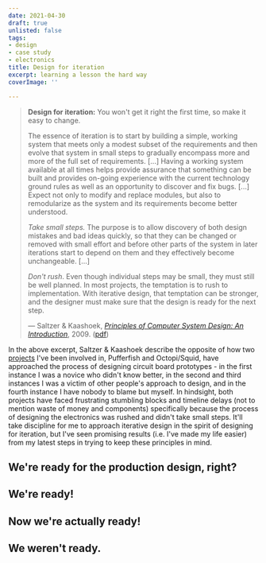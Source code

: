 ```yaml
---
date: 2021-04-30
draft: true
unlisted: false
tags:
- design
- case study
- electronics
title: Design for iteration
excerpt: learning a lesson the hard way
coverImage: ''

---
```

<blockquote>

<b>Design for iteration:</b> You won't get it right the first time, so make it easy to change.

The essence of iteration is to start by building a simple, working system that meets only a modest subset of the requirements and then evolve that system in small steps to gradually encompass more and more of the full set of requirements. \[...\] Having a working system available at all times helps provide assurance that something can be built and provides on-going experience with the current technology ground rules as well as an opportunity to discover and fix bugs. \[...\] Expect not only to modify and replace modules, but also to remodularize as the system and its requirements become better understood.

_Take small steps._ The purpose is to allow discovery of both design mistakes and bad ideas quickly, so that they can be changed or removed with small effort and before other parts of the system in later iterations start to depend on them and they effectively become unchangeable. \[...\]

_Don't rush_. Even though individual steps may be small, they must still be well planned. In most projects, the temptation is to rush to implementation. With iterative design, that temptation can be stronger, and the designer must make sure that the design is ready for the next step.

— Saltzer & Kaashoek, <cite>[Principles of Computer System Design: An Introduction](https://dl.acm.org/doi/book/10.5555/1594884)</cite>, 2009. ([pdf](https://github.com/wangjohn/mit-courses/blob/master/6.033/Principles%20of%20Computer%20System%20Design%20An%20Introduction-2009.pdf)) </blockquote>

In the above excerpt, Saltzer & Kaashoek describe the opposite of how two [projects](https://ethanj.li/projects "Ethan's projects") I've been involved in, Pufferfish and Octopi/Squid, have approached the process of designing circuit board prototypes - in the first instance I was a novice who didn't know better, in the second and third instances I was a victim of other people's approach to design, and in the fourth instance I have nobody to blame but myself. In hindsight, both projects have faced frustrating stumbling blocks and timeline delays (not to mention waste of money and components) specifically because the process of designing the electronics was rushed and didn't take small steps. It'll take discipline for me to approach iterative design in the spirit of designing for iteration, but I've seen promising results (i.e. I've made my life easier) from my latest steps in trying to keep these principles in mind.

## We're ready for the production design, right?

## We're ready!

## Now we're actually ready!

## We weren't ready.